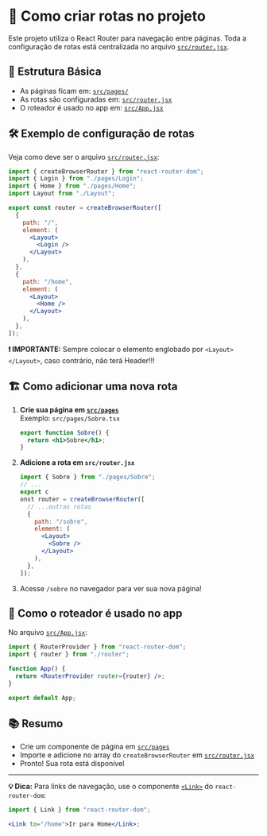 # 🚦 Como criar rotas no projeto

Este projeto utiliza o React Router para navegação entre páginas. Toda a configuração de rotas está centralizada no arquivo [`src/router.jsx`](/src/router.jsx).

## 📁 Estrutura Básica

- As páginas ficam em: [`src/pages/`](/src/pages/)
- As rotas são configuradas em: [`src/router.jsx`](/src/router.jsx)
- O roteador é usado no app em: [`src/App.jsx`](/src/App.jsx)

## 🛠️ Exemplo de configuração de rotas

Veja como deve ser o arquivo [`src/router.jsx`](/src/router.jsx):

```jsx
import { createBrowserRouter } from "react-router-dom";
import { Login } from "./pages/Login";
import { Home } from "./pages/Home";
import Layout from "./Layout";

export const router = createBrowserRouter([
  {
    path: "/",
    element: (
      <Layout>
        <Login />
      </Layout>
    ),
  },
  {
    path: "/home",
    element: (
      <Layout>
        <Home />
      </Layout>
    ),
  },
]);
```

**❗ IMPORTANTE:** Sempre colocar o elemento englobado por `<Layout></Layout>`, caso contrário, não terá Header!!!

## 🏗️ Como adicionar uma nova rota

1. **Crie sua página em [`src/pages`](/src/pages/)**  
   Exemplo: `src/pages/Sobre.tsx`

   ```jsx
   export function Sobre() {
     return <h1>Sobre</h1>;
   }
   ```

2. **Adicione a rota em `src/router.jsx`**

   ```jsx
   import { Sobre } from "./pages/Sobre";
   // ...
   export c
   onst router = createBrowserRouter([
     // ...outras rotas
     {
       path: "/sobre",
       element: (
         <Layout>
           <Sobre />
         </Layout>
       ),
     },
   ]);
   ```

3. Acesse `/sobre` no navegador para ver sua nova página!

## 🚀 Como o roteador é usado no app

No arquivo [`src/App.jsx`](../../App.jsx):

```jsx
import { RouterProvider } from "react-router-dom";
import { router } from "./router";

function App() {
  return <RouterProvider router={router} />;
}

export default App;
```

## 📚 Resumo

- Crie um componente de página em [`src/pages`](/src/pages/)
- Importe e adicione no array do `createBrowserRouter` em [`src/router.jsx`](/src/router.jsx)
- Pronto! Sua rota está disponível

---

**💡 Dica:** Para links de navegação, use o componente [`<Link>`](/src/documentation/Components/Link.md) do `react-router-dom`:

```jsx
import { Link } from "react-router-dom";

<Link to="/home">Ir para Home</Link>;
```

